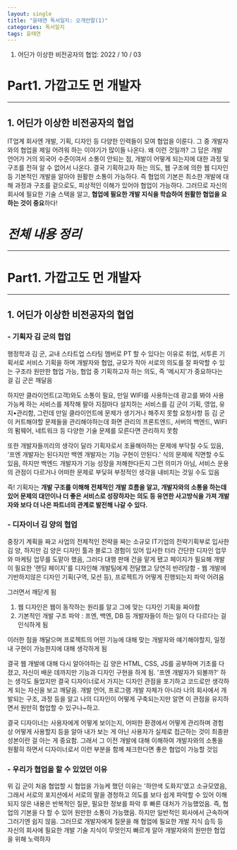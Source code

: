 ```yaml
---
layout: single
title: "윤태연 독서일지: 오개안말(1)"
categories: 독서일지
tags: 윤태연
---
```


1. 어딘가 이상한 비전공자의 협업: 2022 / 10 / 03

# Part1. 가깝고도 먼 개발자

---

## 1. 어딘가 이상한 비전공자의 협업

IT업계 회사엔 개발, 기획, 디자인 등 다양한 인력들이 모여 협업을 이룬다. 그 중 개발자와의 협업을 제일 어려워 하는 이야기가 많이들 나온다. 왜 이런 것일까? 그 답은 개발 언어가 거의 외국어 수준이여서 소통이 안되는 점, 개발이 어떻게 되는지에 대한 과정 및 구조를 전혀 알 수 없어서 나온다. 결국 기획하고자 하는 의도, 웹 구조에 의한 웹 디자인 등 기본적인 개발을 알아야 원활한 소통이 가능하다. 즉 협업의 기본은 최소한 개발에 대해 과정과 구조를 겉으로도, 피상적인 이해가 있어야 협업이 가능하다. 그러므로 자신의 회사에 필요한 기술 스택을 알고, **협업에 필요한 개발 지식을 학습하여 원활한 협업을 요하는 것이 중요**하다!

# _전체 내용 정리_

---

# Part1. 가깝고도 먼 개발자

---

## 1. 어딘가 이상한 비전공자의 협업

### - 기획자 김 군의 협업

행정학과 김 군, 교내 스타트업 스타팅 멤버로 PT 할 수 있다는 이유로 취업, 서투른 기획서로 서비스 기획을 하며 개발자와 협업, 규모가 작아 서로의 의도를 잘 파악할 수 있는 구조라 원만한 협업 가능, 협업 중 기획하고자 하는 의도, 즉 '메시지'가 중요하다는 걸 김 군은 깨달음

하지만 클라이언트(고객)와도 소통이 필요, 만일 WIFI를 사용하는데 광고를 봐야 사용 가능케 하는 서비스를 제작해 팔아 지점마다 설치하는 서비스를 김 군이 기획, 영업, 유지•관리함, 그런데 만일 클라이언트에 문제가 생기거나 해주지 못할 요청사항 등 김 군이 커트해야할 문제들을 관리해야하는데 화면 관리의 프론트엔드, 서버의 백엔드, WIFI의 펌웨어, 네트워크 등 다양한 기술 문제를 모른다면 관리하지 못함

또한 개발자들끼리의 생각이 달라 기획자로서 조율해아하는 문제에 부닥칠 수도 있음, '프엔 개발자는 된다지만 백엔 개발자는 기능 구현이 안된다.' 식의 문제에 직면할 수도 있음, 하지만 백엔드 개발자가 기능 성장을 저해한다든지 그런 의미가 아님, 서비스 운용의 관점이 다르거나 어떠한 문제로 부딪혀 부정적인 생각을 내비치는 것일 수도 있음

즉! 기획자는 **개발 구조를 이해해 전체적인 개발 흐름을 알고, 개발자와의 소통을 하는데 있어 문제의 대안이나 더 좋은 서비스로 성장하자는 의도 등 유연한 사고방식을 가져 개발자와 보다 더 나은 파트너의 관계로 발전해 나갈 수 있다.**

### - 디자이너 김 양의 협업

중장기 계획을 짜고 사업의 전체적인 전략을 짜는 소규모 IT기업의 전략기획부로 입사한 김 양, 하지만 김 양은 디자인 툴과 블로그 경험이 있어 입사한 터라 간단한 디자인 업무와 마케팅 업무를 도맡아 했음, 그러다 대행 판매 건을 맡게 됐고 페이지가 필요해 개발이 필요한 '랜딩 페이지'를 디자인해 개발팀에게 전달했고 당연히 반려당함 - 웹 개발에 기반하지않은 디자인 기획(구역, 모션 등), 프로젝트가 어떻게 진행되는지 파악 어려움

그러면서 깨닫게 됨

1.  웹 디자인은 웹이 동작하는 원리를 알고 그에 맞는 디자인 기획을 짜야함
2.  기본적인 개발 구조 파악 : 프엔, 백엔, DB 등 개발자들이 하는 일이 다 다르다는 걸 인식하게 됨

이러한 점을 깨달으며 프로젝트의 어떤 기능에 대해 맞는 개발자와 얘기해야할지, 일정 내 구현이 가능한지에 대해 생각하게 됨

결국 웹 개발에 대해 다시 알아야하는 김 양은 HTML, CSS, JS를 공부하며 기초를 다졌고, 자신이 배운 데까지만 기능과 디자인 구현을 하게 됨. '프엔 개발자가 되볼까?' 하는 생각도 들었지만 결국 디자이너로서 가지는 디자인 관점을 포기하고 코드로만 생각하게 되는 자신을 보고 깨달음. 개발 언어, 프로그램 개발 자체가 아니라 나의 회사에서 개발되는 구조, 과정 등을 알고 나의 디자인이 어떻게 구축되는지만 알면 이 관점을 유지하면서 원만히 협업할 수 있구나~하고.

결국 디자이너는 사용자에게 어떻게 보이는지, 어떠한 환경에서 어떻게 관리하며 경험 상 어떻게 사용할지 등을 알아 내가 보는 게 아닌 사용자가 실제로 접근하는 것이 최종완성본이란 걸 아는 게 중요함. 그래서 그 이전 개발에 대해 이해하여 개발자와의 소통을 원활히 하면서 디자이너로서 이런 부분을 함께 체크한다면 좋은 협업이 가능할 것임

### - 우리가 협업을 할 수 있었던 이유

위 김 군이 처음 협업할 시 협업을 가능케 했던 이유는 '하얀색 도화지'였고 소규모였음, 그래서 서로의 포지션에서 서로의 말을 경청하고 의도를 보다 쉽게 파악할 수 있어 이해 되지 않은 내용은 반복적인 질문, 필요한 정보를 파악 후 빠른 대처가 가능했었음. 즉, 협업의 기본을 다 할 수 있어 원만한 소통이 가능했음.
하지만 일반적인 회사에서 근속하며 그러기엔 쉽지 않음. 그러므로 개발자에게 질문을 해 협업에 필요한 개발 지식 습득 등 자신의 회사에 필요한 개발 기술 지식이 무엇인지 빠르게 알아 개발자와의 원만한 협업을 위해 노력하자
